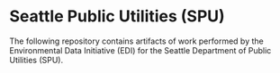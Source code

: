 # Seattle Public Utilities (SPU)

The following repository contains artifacts of work performed by the Environmental Data Initiative (EDI) for the Seattle Department of Public Utilities (SPU).

